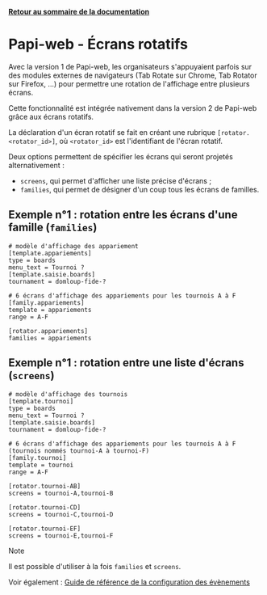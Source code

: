 **[Retour au sommaire de la documentation](../README.md)**

# Papi-web - Écrans rotatifs

Avec la version 1 de Papi-web, les organisateurs s'appuyaient parfois sur des modules externes de navigateurs (Tab Rotate sur Chrome, Tab Rotator sur Firefox, ...) pour permettre une rotation de l'affichage entre plusieurs écrans.

Cette fonctionnalité est intégrée nativement dans la version 2 de Papi-web grâce aux écrans rotatifs.

La déclaration d'un écran rotatif se fait en créant une rubrique `[rotator.<rotator_id>]`, où `<rotator_id>` est l'identifiant de l'écran rotatif.

Deux options permettent de spécifier les écrans qui seront projetés alternativement :
- `screens`, qui permet d'afficher une liste précise d'écrans ;
- `families`, qui permet de désigner d'un coup tous les écrans de familles.

## Exemple n°1 : rotation entre les écrans d'une famille (`families`)

```
# modèle d'affichage des appariement
[template.appariements]
type = boards
menu_text = Tournoi ?
[template.saisie.boards]
tournament = domloup-fide-?

# 6 écrans d'affichage des appariements pour les tournois A à F
[family.appariements]
template = appariements
range = A-F

[rotator.appariements]
families = appariements
```

## Exemple n°1 : rotation entre une liste d'écrans (`screens`)

```
# modèle d'affichage des tournois
[template.tournoi]
type = boards
menu_text = Tournoi ?
[template.saisie.boards]
tournament = domloup-fide-?

# 6 écrans d'affichage des appariements pour les tournois A à F (tournois nommés tournoi-A à tournoi-F)
[family.tournoi]
template = tournoi
range = A-F

[rotator.tournoi-AB]
screens = tournoi-A,tournoi-B

[rotator.tournoi-CD]
screens = tournoi-C,tournoi-D

[rotator.tournoi-EF]
screens = tournoi-E,tournoi-F
```

> [!NOTE]
> Il est possible d'utiliser à la fois `families` et `screens`.

Voir également : [Guide de référence de la configuration des évènements](40-ref.md)

